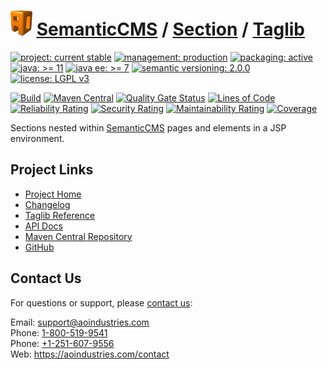 # [<img src="ao-logo.png" alt="AO Logo" width="35" height="40">](https://github.com/ao-apps) [SemanticCMS](https://github.com/ao-apps/semanticcms) / [Section](https://github.com/ao-apps/semanticcms-section) / [Taglib](https://github.com/ao-apps/semanticcms-section-taglib)

[![project: current stable](https://semanticcms.com/ao-badges/project-current-stable.svg)](https://aoindustries.com/life-cycle#project-current-stable)
[![management: production](https://semanticcms.com/ao-badges/management-production.svg)](https://aoindustries.com/life-cycle#management-production)
[![packaging: active](https://semanticcms.com/ao-badges/packaging-active.svg)](https://aoindustries.com/life-cycle#packaging-active)  
[![java: &gt;= 11](https://semanticcms.com/ao-badges/java-11.svg)](https://docs.oracle.com/en/java/javase/11/)
[![java ee: &gt;= 7](https://semanticcms.com/ao-badges/javaee-7.svg)](https://docs.oracle.com/javaee/7/)
[![semantic versioning: 2.0.0](https://semanticcms.com/ao-badges/semver-2.0.0.svg)](https://semver.org/spec/v2.0.0.html)
[![license: LGPL v3](https://semanticcms.com/ao-badges/license-lgpl-3.0.svg)](https://www.gnu.org/licenses/lgpl-3.0)

[![Build](https://github.com/ao-apps/semanticcms-section-taglib/workflows/Build/badge.svg?branch=1.x)](https://github.com/ao-apps/semanticcms-section-taglib/actions?query=workflow%3ABuild)
[![Maven Central](https://maven-badges.herokuapp.com/maven-central/com.semanticcms/semanticcms-section-taglib/badge.svg)](https://maven-badges.herokuapp.com/maven-central/com.semanticcms/semanticcms-section-taglib)
[![Quality Gate Status](https://sonarcloud.io/api/project_badges/measure?branch=1.x&project=com.semanticcms%3Asemanticcms-section-taglib&metric=alert_status)](https://sonarcloud.io/dashboard?branch=1.x&id=com.semanticcms%3Asemanticcms-section-taglib)
[![Lines of Code](https://sonarcloud.io/api/project_badges/measure?branch=1.x&project=com.semanticcms%3Asemanticcms-section-taglib&metric=ncloc)](https://sonarcloud.io/component_measures?branch=1.x&id=com.semanticcms%3Asemanticcms-section-taglib&metric=ncloc)  
[![Reliability Rating](https://sonarcloud.io/api/project_badges/measure?branch=1.x&project=com.semanticcms%3Asemanticcms-section-taglib&metric=reliability_rating)](https://sonarcloud.io/component_measures?branch=1.x&id=com.semanticcms%3Asemanticcms-section-taglib&metric=Reliability)
[![Security Rating](https://sonarcloud.io/api/project_badges/measure?branch=1.x&project=com.semanticcms%3Asemanticcms-section-taglib&metric=security_rating)](https://sonarcloud.io/component_measures?branch=1.x&id=com.semanticcms%3Asemanticcms-section-taglib&metric=Security)
[![Maintainability Rating](https://sonarcloud.io/api/project_badges/measure?branch=1.x&project=com.semanticcms%3Asemanticcms-section-taglib&metric=sqale_rating)](https://sonarcloud.io/component_measures?branch=1.x&id=com.semanticcms%3Asemanticcms-section-taglib&metric=Maintainability)
[![Coverage](https://sonarcloud.io/api/project_badges/measure?branch=1.x&project=com.semanticcms%3Asemanticcms-section-taglib&metric=coverage)](https://sonarcloud.io/component_measures?branch=1.x&id=com.semanticcms%3Asemanticcms-section-taglib&metric=Coverage)

Sections nested within [SemanticCMS](https://github.com/ao-apps/semanticcms) pages and elements in a JSP environment.

## Project Links
* [Project Home](https://semanticcms.com/section/taglib/)
* [Changelog](https://semanticcms.com/section/taglib/changelog)
* [Taglib Reference](https://semanticcms.com/section/taglib/semanticcms-section.tld/)
* [API Docs](https://semanticcms.com/section/taglib/apidocs/)
* [Maven Central Repository](https://central.sonatype.com/artifact/com.semanticcms/semanticcms-section-taglib)
* [GitHub](https://github.com/ao-apps/semanticcms-section-taglib)

## Contact Us
For questions or support, please [contact us](https://aoindustries.com/contact):

Email: [support@aoindustries.com](mailto:support@aoindustries.com)  
Phone: [1-800-519-9541](tel:1-800-519-9541)  
Phone: [+1-251-607-9556](tel:+1-251-607-9556)  
Web: https://aoindustries.com/contact
